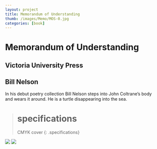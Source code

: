 ```yaml
---
layout: project
title: Memorandum of Understanding
thumb: /images/Memo/MOS-0.jpg
categories: [book]
---
```


# Memorandum of Understanding

## Victoria University Press

##  Bill Nelson

In his debut poetry collection Bill Nelson steps into John Coltrane’s body and wears it around. He is a turtle disappearing into the sea.  

> # specifications
> CMYK cover 
{: .specifications}

![](/images/Memo/MOS-1)
![](/images/Memo/MOS-2)